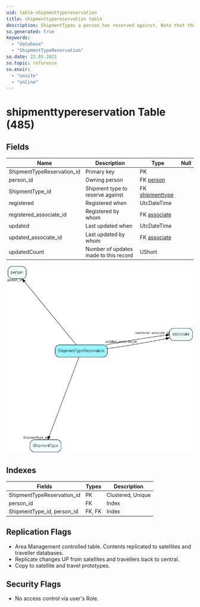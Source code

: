 ```yaml
---
uid: table-shipmenttypereservation
title: shipmenttypereservation table
description: ShipmentTypes a person has reserved against. Note that the absense of a record here implies acceptance of a mailings of this type
so.generated: true
keywords:
  - "database"
  - "ShipmentTypeReservation"
so.date: 22.03.2021
so.topic: reference
so.envir:
  - "onsite"
  - "online"
---
```


# shipmenttypereservation Table (485)

## Fields

| Name | Description | Type | Null |
|------|-------------|------|:----:|
|ShipmentTypeReservation\_id|Primary key|PK| |
|person\_id|Owning person|FK [person](person.md)| |
|ShipmentType\_id|Shipment type to reserve against|FK [shipmenttype](shipmenttype.md)| |
|registered|Registered when|UtcDateTime| |
|registered\_associate\_id|Registered by whom|FK [associate](associate.md)| |
|updated|Last updated when|UtcDateTime| |
|updated\_associate\_id|Last updated by whom|FK [associate](associate.md)| |
|updatedCount|Number of updates made to this record|UShort| |


![ShipmentTypeReservation table relationship diagram](./media/ShipmentTypeReservation.png)

## Indexes

| Fields | Types | Description |
|--------|-------|-------------|
|ShipmentTypeReservation\_id |PK |Clustered, Unique |
|person\_id |FK |Index |
|ShipmentType\_id, person\_id |FK, FK |Index |

## Replication Flags

* Area Management controlled table. Contents replicated to satellites and traveller databases.
* Replicate changes UP from satellites and travellers back to central.
* Copy to satellite and travel prototypes.

## Security Flags

* No access control via user's Role.

